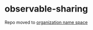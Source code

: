 # observable-sharing

Repo moved to [organization name space](https://github.com/fmidue/codeworld-tasks)

